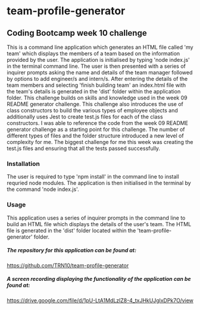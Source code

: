 # team-profile-generator
## Coding Bootcamp week 10 challenge

This is a command line application which generates an HTML file called 'my team' which displays the members of a team based on the information provided by the user. The application is initialised by typing 'node index.js' in the terminal command line. The user is then presented with a series of inquirer prompts asking the name and details of the team manager followed by options to add engineer/s and intern/s. After entering the details of the team members and selecting 'finish building team' an index.html file with the team's details is generated in the 'dist' folder within the application folder. This challenge builds on skills and knowledge used in the week 09 README generator challenge. This challenge also introduces the use of class constructors to build the various types of employee objects and additionally uses Jest to create test.js files for each of the class constructors. I was able to reference the code from the week 09 README generator challenge as a starting point for this challenge. The number of different types of files and the folder structure introduced a new level of complexity for me. The biggest challenge for me this week was creating the test.js files and ensuring that all the tests passed successfully.

### Installation

The user is required to type 'npm install' in the command line to install requried node modules. The application is then initialised in the terminal by the command 'node index.js'.

### Usage

This application uses a series of inquirer prompts in the command line to build an HTML file which displays the details of the user's team. The HTML file is generated in the 'dist' folder located within the 'team-profile-generator' folder.

##### The repository for this application can be found at: 
https://github.com/TRN10/team-profile-generator

##### A screen recording displaying the functionality of the application can be found at:
https://drive.google.com/file/d/1pU-LtA1MdLzlZ8-4_txJHkUJglxDPk7O/view